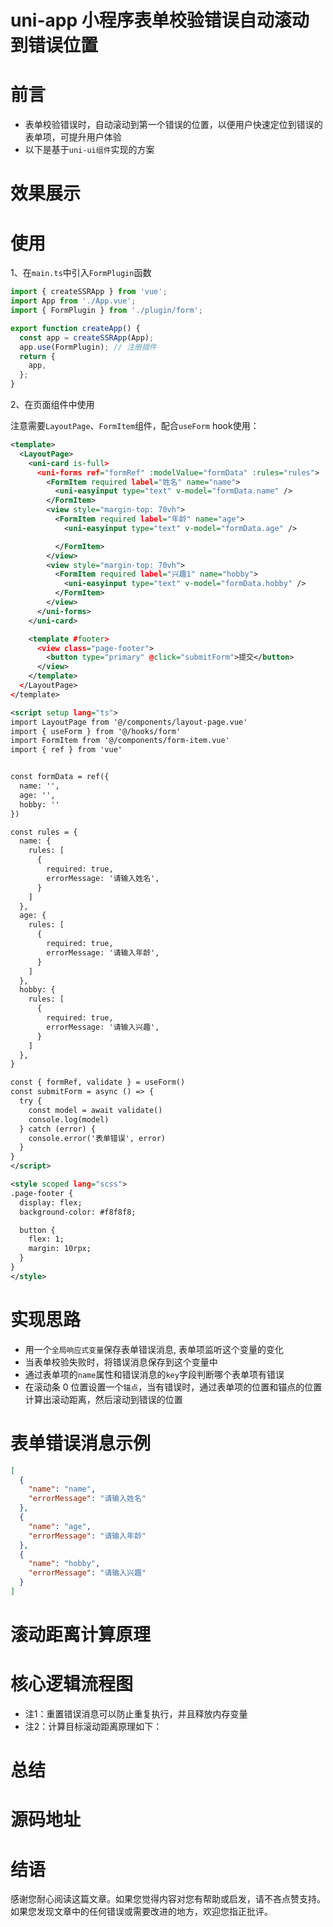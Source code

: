 # uni-app 小程序表单校验错误自动滚动到错误位置

# 前言

- 表单校验错误时，自动滚动到第一个错误的位置，以便用户快速定位到错误的表单项，可提升用户体验
- 以下是基于`uni-ui组件`实现的方案

# 效果展示

# 使用

1、在`main.ts`中引入`FormPlugin`函数

```ts
import { createSSRApp } from 'vue';
import App from './App.vue';
import { FormPlugin } from './plugin/form';

export function createApp() {
  const app = createSSRApp(App);
  app.use(FormPlugin); // 注册插件
  return {
    app,
  };
}

```

2、在页面组件中使用

注意需要`LayoutPage`、`FormItem`组件，配合`useForm` hook使用：

```xml
<template>
  <LayoutPage>
    <uni-card is-full>
      <uni-forms ref="formRef" :modelValue="formData" :rules="rules">
        <FormItem required label="姓名" name="name">
          <uni-easyinput type="text" v-model="formData.name" />
        </FormItem>
        <view style="margin-top: 70vh">
          <FormItem required label="年龄" name="age">
            <uni-easyinput type="text" v-model="formData.age" />

          </FormItem>
        </view>
        <view style="margin-top: 70vh">
          <FormItem required label="兴趣1" name="hobby">
            <uni-easyinput type="text" v-model="formData.hobby" />
          </FormItem>
        </view>
      </uni-forms>
    </uni-card>

    <template #footer>
      <view class="page-footer">
        <button type="primary" @click="submitForm">提交</button>
      </view>
    </template>
  </LayoutPage>
</template>

<script setup lang="ts">
import LayoutPage from '@/components/layout-page.vue'
import { useForm } from '@/hooks/form'
import FormItem from '@/components/form-item.vue'
import { ref } from 'vue'


const formData = ref({
  name: '',
  age: '',
  hobby: ''
})

const rules = {
  name: {
    rules: [
      {
        required: true,
        errorMessage: '请输入姓名',
      }
    ]
  },
  age: {
    rules: [
      {
        required: true,
        errorMessage: '请输入年龄',
      }
    ]
  },
  hobby: {
    rules: [
      {
        required: true,
        errorMessage: '请输入兴趣',
      }
    ]
  },
}

const { formRef, validate } = useForm()
const submitForm = async () => {
  try {
    const model = await validate()
    console.log(model)
  } catch (error) {
    console.error('表单错误', error)
  }
}
</script>

<style scoped lang="scss">
.page-footer {
  display: flex;
  background-color: #f8f8f8;

  button {
    flex: 1;
    margin: 10rpx;
  }
}
</style>
```

# 实现思路

- 用一个`全局响应式变量`保存表单错误消息, 表单项监听这个变量的变化
- 当表单校验失败时，将错误消息保存到这个变量中
- 通过表单项的`name`属性和错误消息的`key`字段判断哪个表单项有错误
- 在滚动条 0 位置设置一个`锚点`，当有错误时，通过表单项的位置和锚点的位置计算出滚动距离，然后滚动到错误的位置

# 表单错误消息示例

```json
[
  {
    "name": "name",
    "errorMessage": "请输入姓名"
  },
  {
    "name": "age",
    "errorMessage": "请输入年龄"
  },
  {
    "name": "hobby",
    "errorMessage": "请输入兴趣"
  }
]
```

# 滚动距离计算原理

# 核心逻辑流程图

- 注1：重置错误消息可以防止重复执行，并且释放内存变量
- 注2：计算目标滚动距离原理如下：

# 总结


# 源码地址

# 结语
感谢您耐心阅读这篇文章。如果您觉得内容对您有帮助或启发，请不吝点赞支持。如果您发现文章中的任何错误或需要改进的地方，欢迎您指正批评。
